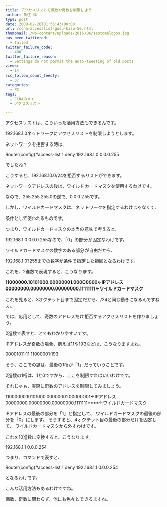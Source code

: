 ```yaml
---
title: アクセスリストで偶数や奇数を制限しよう
author: 魚住 惇
type: post
date: 2008-02-28T01:56:43+00:00
url: /ccna-accesslist-gusu-kisu-50.html
thumbnail: /wp-content/uploads/2016/06/saotomelogos.jpg
has_been_twittered:
  - failed
twitter_failure_code:
  - 400
twitter_failure_reason:
  - Settings do not permit the auto-tweeting of old posts
views:
  - 14
scc_follow_count_feedly:
  - 37
categories:
  - PC
tags:
  - CCNAのメモ
  - アクセスリスト

---
```

アクセスリストは、こういった活用方法もできるんです。

<!--more-->

192.168.1.0ネットワークにアクセスリストを制限しようとします。

ネットワークを拒否する時は、

Router(config)#access-list 1 deny 192.168.1.0 0.0.0.255

でしたね？

こうすると、192.168.10.0/24を拒否するリストができます。

ネットワークアドレスの後は、ワイルドカードマスクを使用するわけです。

なので、255.255.255.0の逆で、0.0.0.255です。

しかし、ワイルドカードマスクは、ネットワークを指定するわけじゃなくて、

条件として使われるものです。

つまり、ワイルドカードマスクの本当の意味で考えると、

192.168.1.0 0.0.0.255なので、「0」の部分が固定なわけです。

ワイルドカードマスクの数字のある部分が自由だから、

192.168.1.0?255までの数字が条件で指定した範囲となるわけです。

これを、2進数で表現すると、こうなります。

**11000000.10101000.00000001.00000000←IPアドレス 00000000.00000000.00000000.11111111←ワイルドカードマスク**

これを見ると、3オクテット目まで固定だから、/24と同じ動きになるんですねぇ。

では、応用として、奇数のアドレスだけ拒否するアクセスリストを作りましょう。

2進数で表すと、とてもわかりやすいです。

IPアドレスが奇数の場合、例えば11や193などは、こうなりますよね。

00001011:11 11000001:193

そう、ここでの鍵は、最後の1桁が「1」だっていうことです。

2進数の1桁は、1と0ですから、ここを制限すればいいわけです。

それじゃぁ、実際に奇数のアドレスを制限してみましょう。

11000000.10101000.00000001.0000000**1**←IPアドレス 00000000.00000000.00000000.1111111****←ワイルドカードマスク

IPアドレスの最後の部分を「1」と指定して、 ワイルドカードマスクの最後の部分を「0」にします。 そうすると、4オクテット目の最後の部分だけを固定して、 ワイルドカードマスクから外すわけです。

これを10進数に変換すると、こうなります。

192.168.1.1 0.0.0.254

つまり、コマンドで表すと、

Router(config)#access-list 1 deny 192.168.1.1 0.0.0.254

となるわけです。

こんな活用方法もあるわけですね。

偶数、奇数に関わらず、他にも色々とできるますね。